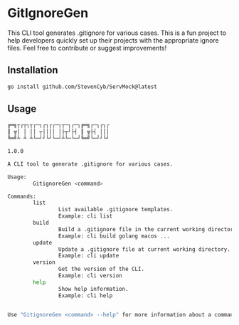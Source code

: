 # GitIgnoreGen

This CLI tool generates .gitignore for various cases. This is a fun project to help developers quickly set up their projects with the appropriate ignore files.
Feel free to contribute or suggest improvements!

## Installation
```bash
go install github.com/StevenCyb/ServMock@latest
```

## Usage
```bash
╔═╗┬┌┬┐┬┌─┐┌┐┌┌─┐┬─┐┌─┐╔═╗┌─┐┌┐┌
║ ╦│ │ ││ ┬││││ │├┬┘├┤ ║ ╦├┤ │││
╚═╝┴ ┴ ┴└─┘┘└┘└─┘┴└─└─┘╚═╝└─┘┘└┘

1.0.0

A CLI tool to generate .gitignore for various cases.

Usage: 
        GitignoreGen <command>

Commands:
        list
                List available .gitignore templates.
                Example: cli list
        build
                Build a .gitignore file in the current working directory.
                Example: cli build golang macos ...
        update
                Update a .gitignore file at current working directory.
                Example: cli update
        version
                Get the version of the CLI.
                Example: cli version
        help
                Show help information.
                Example: cli help


Use "GitignoreGen <command> --help" for more information about a command.
```
